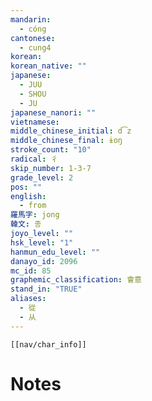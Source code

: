 ```yaml
---
mandarin:
  - cóng
cantonese:
  - cung4
korean:
korean_native: ""
japanese:
  - JUU
  - SHOU
  - JU
japanese_nanori: ""
vietnamese:
middle_chinese_initial: d͡z
middle_chinese_final: ɨoŋ
stroke_count: "10"
radical: 彳
skip_number: 1-3-7
grade_level: 2
pos: ""
english:
  - from
羅馬字: jong
韓文: 종
joyo_level: ""
hsk_level: "1"
hanmun_edu_level: ""
danayo_id: 2096
mc_id: 85
graphemic_classification: 會意
stand_in: "TRUE"
aliases:
  - 從
  - 从
---
```

```meta-bind-embed
[[nav/char_info]]
```

# Notes
